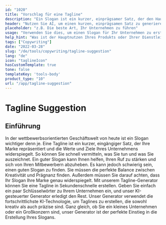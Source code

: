 ```yaml
---
id: "1020"
title: "Vorschlag für eine Tagline"
description: "Ein Slogan ist ein kurzer, einprägsamer Satz, der den Hauptnutzen eines Produkts oder einer Dienstleistung zusammenfasst. Er wird häufig in der Werbung und im Marketing verwendet und sollte in der Lage sein, die Essenz des Unternehmens in wenigen Worten zu erfassen."
header: "Nutzen Sie AI, um einen kurzen, einprägsamen Satz zu generieren, der den Hauptnutzen Ihres Produkts oder Ihrer Dienstleistung zusammenfasst."
placeholder: "z.B. Die beste Art, Ihr Unternehmen zu führen"
usage: "Verwenden Sie dies, um einen Slogan für Ihr Unternehmen zu erstellen."
help_hint: "Was ist der Hauptnutzen Ihres Produkts oder Ihrer Dienstleistung? Schreiben Sie es auf und wir machen daraus eine Tagline."
tags: ["Copywriting"]
date: "2022-03-28"
slug: "/de/tools/copywriting/tagline-suggestion"
lang: "de"
icon: "taglineIcon"
hasCustomTemplate: true
tone: false
templateKey: 'tools-body'
product_type: "10"
url: "/app/tagline-suggestion"
---
```


# Tagline Suggestion

## Einführung

In der wettbewerbsorientierten Geschäftswelt von heute ist ein Slogan wichtiger denn je. Eine Tagline ist ein kurzer, eingängiger Satz, der Ihre Marke repräsentiert und die Werte und Ziele Ihres Unternehmens widerspiegelt. So können Sie schnell vermitteln, was Sie tun und was Sie auszeichnet. Ein guter Slogan kann Ihnen helfen, Ihren Ruf zu stärken und sich von Ihren Mitbewerbern abzuheben. Es kann jedoch schwierig sein, einen guten Slogan zu finden. Sie müssen die perfekte Balance zwischen Kreativität und Prägnanz finden. Außerdem müssen Sie darauf achten, dass Ihr Slogan Ihre Marke genau widerspiegelt. Mit unserem Tagline-Generator können Sie eine Tagline in Sekundenschnelle erstellen. Geben Sie einfach ein paar Schlüsselwörter zu Ihrem Unternehmen ein, und unser KI-gesteuerter Generator erledigt den Rest. Unser Generator verwendet die fortschrittlichste KI-Technologie, um Taglines zu erstellen, die sowohl kreativ als auch präzise sind. Ganz gleich, ob Sie ein kleines Unternehmen oder ein Großkonzern sind, unser Generator ist der perfekte Einstieg in die Erstellung Ihres Slogans.
